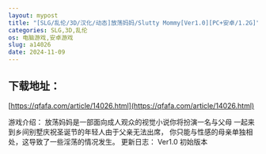 ```yaml
---
layout: mypost
title: "[SLG/乱伦/3D/汉化/动态]放荡妈妈/Slutty Mommy[Ver1.0][PC+安卓/1.2G]"
categories: SLG,3D,乱伦
os: 电脑游戏,安卓游戏
slug: a14026
date: 2024-11-09
---
```


## 下载地址：

[https://qfafa.com/article/14026.html](https://qfafa.com/article/14026.html)

游戏介绍：
放荡妈妈是一部面向成人观众的视觉小说你将扮演一名与父母
一起来到乡间别墅庆祝圣诞节的年轻人由于父亲无法出席，
你只能与性感的母亲单独相处，这导致了一些淫荡的情况发生。
更新日志：
Ver1.0
初始版本